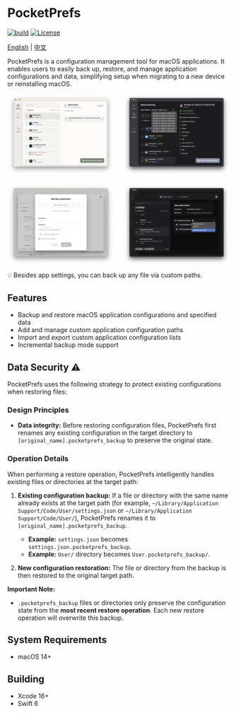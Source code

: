# PocketPrefs

[![build](https://github.com/DawnLiExp/PocketPrefs/actions/workflows/cl.yml/badge.svg?branch=main)](https://github.com/DawnLiExp/PocketPrefs/actions/workflows/cl.yml)
[![License](https://img.shields.io/badge/License-MIT-blue)](https://opensource.org/licenses/MIT)

[English](README.md) | [中文](docs/README_zh.md)

PocketPrefs is a configuration management tool for macOS applications. It enables users to easily back up, restore, and manage application configurations and data, simplifying setup when migrating to a new device or reinstalling macOS.

<div style="display: flex; justify-content: space-between; gap: 20px; margin-bottom: 20px;">
  <img src="docs/screenshot1.png" style="border: none; width: 48%;" />
  <img src="docs/screenshot2.png" style="border: none; width: 48%;" />
</div>
<div style="display: flex; justify-content: space-between; gap: 20px;">
  <img src="docs/screenshot3.png" style="border: none; width: 48%;" />
  <img src="docs/screenshot4.png" style="border: none; width: 48%;" />
</div>

💡 Besides app settings, you can back up any file via custom paths.

## Features

- Backup and restore macOS application configurations and specified data
- Add and manage custom application configuration paths
- Import and export custom application configuration lists
- Incremental backup mode support

## Data Security ⚠️

PocketPrefs uses the following strategy to protect existing configurations when restoring files:

### Design Principles

- **Data integrity:** Before restoring configuration files, PocketPrefs first renames any existing configuration in the target directory to `[original_name].pocketprefs_backup` to preserve the original state.

### Operation Details

When performing a restore operation, PocketPrefs intelligently handles existing files or directories at the target path:

1. **Existing configuration backup:** If a file or directory with the same name already exists at the target path (for example, `~/Library/Application Support/Code/User/settings.json` or `~/Library/Application Support/Code/User/`), PocketPrefs renames it to `[original_name].pocketprefs_backup`.  
   - **Example:** `settings.json` becomes `settings.json.pocketprefs_backup`.  
   - **Example:** `User/` directory becomes `User.pocketprefs_backup/`.

2. **New configuration restoration:** The file or directory from the backup is then restored to the original target path.

**Important Note:**

- `.pocketprefs_backup` files or directories only preserve the configuration state from the **most recent restore operation**. Each new restore operation will overwrite this backup.

## System Requirements

- macOS 14+

## Building

- Xcode 16+
- Swift 6
